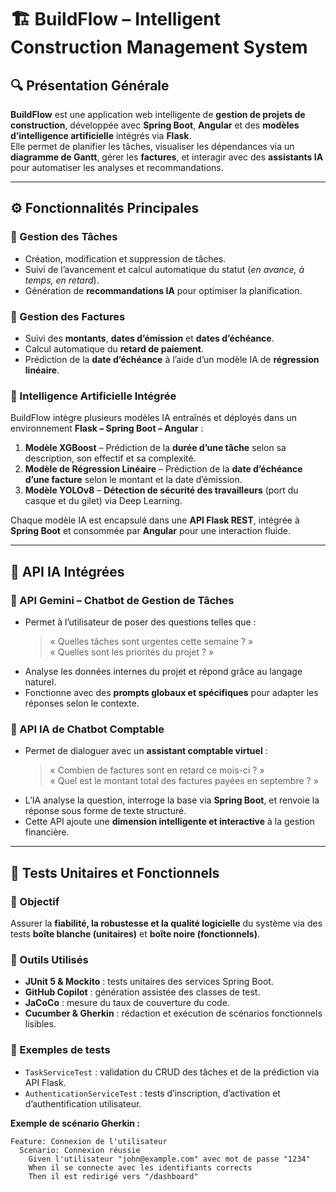 # 🏗️ BuildFlow – Intelligent Construction Management System

## 🔍 Présentation Générale

**BuildFlow** est une application web intelligente de **gestion de projets de construction**, développée avec **Spring Boot**, **Angular** et des **modèles d’intelligence artificielle** intégrés via **Flask**.  
Elle permet de planifier les tâches, visualiser les dépendances via un **diagramme de Gantt**, gérer les **factures**, et interagir avec des **assistants IA** pour automatiser les analyses et recommandations.

---

## ⚙️ Fonctionnalités Principales

### 🧩 Gestion des Tâches
- Création, modification et suppression de tâches.  
- Suivi de l’avancement et calcul automatique du statut (*en avance, à temps, en retard*).  
- Génération de **recommandations IA** pour optimiser la planification.

### 🧮 Gestion des Factures
- Suivi des **montants**, **dates d’émission** et **dates d’échéance**.  
- Calcul automatique du **retard de paiement**.  
- Prédiction de la **date d’échéance** à l’aide d’un modèle IA de **régression linéaire**.

### 🤖 Intelligence Artificielle Intégrée
BuildFlow intègre plusieurs modèles IA entraînés et déployés dans un environnement **Flask – Spring Boot – Angular** :
1. **Modèle XGBoost** – Prédiction de la **durée d’une tâche** selon sa description, son effectif et sa complexité.  
2. **Modèle de Régression Linéaire** – Prédiction de la **date d’échéance d’une facture** selon le montant et la date d’émission.  
3. **Modèle YOLOv8** – **Détection de sécurité des travailleurs** (port du casque et du gilet) via Deep Learning.

Chaque modèle IA est encapsulé dans une **API Flask REST**, intégrée à **Spring Boot** et consommée par **Angular** pour une interaction fluide.

---

## 🧠 API IA Intégrées

### 💬 API Gemini – Chatbot de Gestion de Tâches
- Permet à l’utilisateur de poser des questions telles que :  
  > « Quelles tâches sont urgentes cette semaine ? »  
  > « Quelles sont les priorités du projet ? »  
- Analyse les données internes du projet et répond grâce au langage naturel.  
- Fonctionne avec des **prompts globaux et spécifiques** pour adapter les réponses selon le contexte.

### 🧾 API IA de Chatbot Comptable
- Permet de dialoguer avec un **assistant comptable virtuel** :  
  > « Combien de factures sont en retard ce mois-ci ? »  
  > « Quel est le montant total des factures payées en septembre ? »  
- L’IA analyse la question, interroge la base via **Spring Boot**, et renvoie la réponse sous forme de texte structuré.  
- Cette API ajoute une **dimension intelligente et interactive** à la gestion financière.

---

## 🧪 Tests Unitaires et Fonctionnels

### 🎯 Objectif
Assurer la **fiabilité, la robustesse et la qualité logicielle** du système via des tests **boîte blanche (unitaires)** et **boîte noire (fonctionnels)**.

### 🧰 Outils Utilisés
- **JUnit 5 & Mockito** : tests unitaires des services Spring Boot.  
- **GitHub Copilot** : génération assistée des classes de test.  
- **JaCoCo** : mesure du taux de couverture du code.  
- **Cucumber & Gherkin** : rédaction et exécution de scénarios fonctionnels lisibles.

### 🧱 Exemples de tests
- `TaskServiceTest` : validation du CRUD des tâches et de la prédiction via API Flask.  
- `AuthenticationServiceTest` : tests d’inscription, d’activation et d’authentification utilisateur.  

**Exemple de scénario Gherkin :**
```gherkin
Feature: Connexion de l'utilisateur
  Scenario: Connexion réussie
    Given l'utilisateur "john@example.com" avec mot de passe "1234"
    When il se connecte avec les identifiants corrects
    Then il est redirigé vers "/dashboard"
